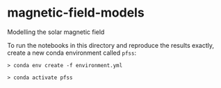 # magnetic-field-models
Modelling the solar magnetic field

To run the notebooks in this directory and reproduce the results exactly, create a new conda environment called `pfss`:

`> conda env create -f environment.yml`

`> conda activate pfss`